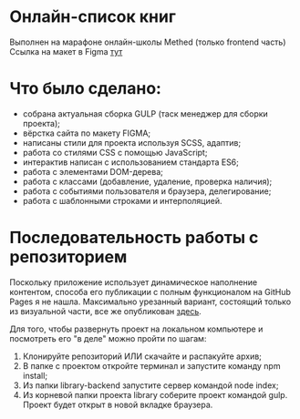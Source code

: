 # Онлайн-список книг
Выполнен на марафоне онлайн-школы Methed (только frontend часть)
Ссылка на макет в Figma [тут](https://www.figma.com/file/FfniOlMFmVc9SwnIgZkDvl/Library-App-(Maraphon)?node-id=0%3A1)

# Что было сделано:
- собрана актуальная сборка GULP (таск менеджер для сборки проекта);
- вёрстка сайта по макету FIGMA;
- написаны стили для проекта используя SCSS, адаптив;
- работа со стилями CSS с помощью JavaScript;
- интерактив написан с использованием стандарта ES6;
- работа с элементами DOM-дерева;
- работа с классами (добавление, удаление, проверка наличия);
- работа с событиями пользователя и браузера, делегирование;
- работа с шаблонными строками и интерполяцией.

# Последовательность работы с репозиторием

Поскольку приложение использует динамическое наполнение контентом, способа его публикации с полным функционалом на GitHub Pages я не нашла. Максимально урезанный вариант, состоящий только из визуальной части, все же опубликован [здесь](https://devevka.github.io/Library/).

Для того, чтобы развернуть проект на локальном компьютере и посмотреть его "в деле" можно пройти по шагам:
1. Клонируйте репозиторий ИЛИ скачайте и распакуйте архив;
2. В папке с проектом откройте терминал и запустите команду npm install;
3. Из папки library-backend запустите сервер командой node index;
4. Из корневой папки проекта library соберите проект командой gulp.
Проект будет открыт в новой вкладке браузера.
